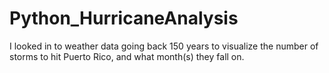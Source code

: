 # Python_HurricaneAnalysis
 I looked in to weather data going back 150 years to visualize the number of storms to hit Puerto Rico, and what month(s) they fall on.
